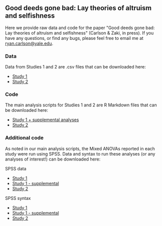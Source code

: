 ## Good deeds gone bad: Lay theories of altruism and selfishness
Here we provide raw data and code for the paper "Good deeds gone bad: Lay theories of altruism and selfishness" (Carlson &amp; Zaki, in press). If you have any questions, or find any bugs, please feel free to email me at ryan.carlson@yale.edu.

### Data
Data from Studies 1 and 2 are .csv files that can be downloaded here:  
  - [Study 1](study1/layTheories_s1_raw.csv)  
  - [Study 2](study2/layTheories_s2_raw.csv)
  
### Code
The main analysis scripts for Studies 1 and 2 are R Markdown files that can be downloaded here:
  - [Study 1 + supplemental analyses](study1/layTheories_s1_analysis.Rmd)  
  - [Study 2](study2/layTheories_s2_analysis.Rmd)

### Additional code
As noted in our main analysis scripts, the Mixed ANOVAs reported in each study were run using SPSS. Data and syntax to run these analyses (or any analyses of interest!) can be downloaded here:

SPSS data
  - [Study 1](/study1/spss/layTheories_s1_spss.csv)
  - [Study 1 - supplemental](/study1/spss/layTheories_s1_supp_spss.csv)
  - [Study 2](/study2/spss/layTheories_s2_spss.csv)
  
SPSS syntax
  - [Study 1](/study1/spss/layTheories_s1_spss_syntax.sps) 
  - [Study 1 - supplemental](/study1/spss/layTheories_s1_supp_spss_syntax.sps) 
  - [Study 2](/study2/spss/layTheories_s2_spss_syntax.sps)  
